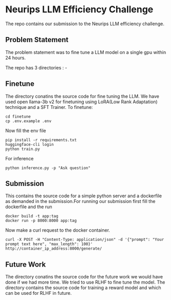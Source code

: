 # Neurips LLM Efficiency Challenge

The repo contains our submission to the Neurips LLM efficiency challenge.

## Problem Statement 

 The problem statement was to fine tune a LLM model on a single gpu within 24 hours.

The repo has 3 directories : - 

## Finetune

The directory conatins the source code for fine tuning the LLM. We have used open llama-3b v2 for finetuning using LoRA(Low Rank Adaptation) technique and a SFT Trainer.
To finetune:
```
cd finetune
cp .env.example .env
```
Now fill the env file

```
pip install -r requirements.txt
huggingface-cli login
python train.py
```
For inference
```
python inference.py -p "Ask question"
```

## Submission

This contains the source code for a simple python server and a dockerfile as demanded in the submission.For running our submission first fill the dockerfile and the run
```
docker build -t app:tag
docker run -p 8000:8000 app:tag 
```
Now make a curl request to the docker container.
```
curl -X POST -H "Content-Type: application/json" -d '{"prompt": "Your prompt text here", "max_length": 100}' http://container_ip_address:8000/generate/
```

## Future Work

The directory conatins the source code for the future work we would have done if we had more time. We tried to use RLHF to fine tune the model. The directory contains the source code for training  a reward model and which can be used for RLHF in future.
